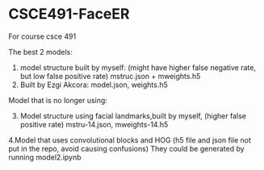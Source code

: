 # CSCE491-FaceER
For course csce 491

The best 2 models:
1. model structure built by myself: (might have higher false negative rate, but low false positive rate)
mstruc.json + mweights.h5
2. Built by Ezgi Akcora:
model.json, weights.h5

Model that is no longer using:

3. Model structure using facial landmarks,built by myself, (higher false positive rate)
mstru-14.json, mweights-14.h5

4.Model that uses convolutional blocks and HOG
(h5 file and json file not put in the repo, avoid causing confusions)
They could be generated by running model2.ipynb
